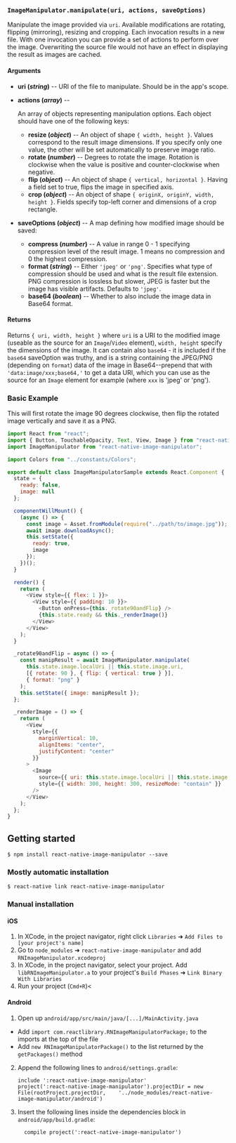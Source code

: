 ### `ImageManipulator.manipulate(uri, actions, saveOptions)`

Manipulate the image provided via `uri`. Available modifications are rotating, flipping (mirroring), resizing and cropping. Each invocation results in a new file. With one invocation you can provide a set of actions to perform over the image. Overwriting the source file would not have an effect in displaying the result as images are cached.

#### Arguments

- **uri (_string_)** -- URI of the file to manipulate. Should be in the app's scope.
- **actions (_array_)** --

  An array of objects representing manipulation options. Each object should have one of the following keys:

  - **resize (_object_)** -- An object of shape `{ width, height }`. Values correspond to the result image dimensions. If you specify only one value, the other will be set automatically to preserve image ratio.
  - **rotate (_number_)** -- Degrees to rotate the image. Rotation is clockwise when the value is positive and counter-clockwise when negative.
  - **flip (_object_)** -- An object of shape `{ vertical, horizontal }`. Having a field set to true, flips the image in specified axis.
  - **crop (_object_)** -- An object of shape `{ originX, originY, width, height }`. Fields specify top-left corner and dimensions of a crop rectangle.

- **saveOptions (_object_)** -- A map defining how modified image should be saved:
  - **compress (_number_)** -- A value in range 0 - 1 specifying compression level of the result image. 1 means no compression and 0 the highest compression.
  - **format (_string_)** -- Either `'jpeg'` or `'png'`. Specifies what type of compression should be used and what is the result file extension. PNG compression is lossless but slower, JPEG is faster but the image has visible artifacts. Defaults to `'jpeg'`.
  - **base64 (_boolean_)** -- Whether to also include the image data in Base64 format.

#### Returns

Returns `{ uri, width, height }` where `uri` is a URI to the modified image (useable as the source for an `Image`/`Video` element), `width, height` specify the dimensions of the image. It can contain also `base64` - it is included if the `base64` saveOption was truthy, and is a string containing the JPEG/PNG (depending on `format`) data of the image in Base64--prepend that with `'data:image/xxx;base64,'` to get a data URI, which you can use as the source for an `Image` element for example (where `xxx` is 'jpeg' or 'png').

### Basic Example

This will first rotate the image 90 degrees clockwise, then flip the rotated image vertically and save it as a PNG.

```javascript
import React from "react";
import { Button, TouchableOpacity, Text, View, Image } from "react-native";
import ImageManipulator from "react-native-image-manipulator";

import Colors from "../constants/Colors";

export default class ImageManipulatorSample extends React.Component {
  state = {
    ready: false,
    image: null
  };

  componentWillMount() {
    (async () => {
      const image = Asset.fromModule(require("../path/to/image.jpg"));
      await image.downloadAsync();
      this.setState({
        ready: true,
        image
      });
    })();
  }

  render() {
    return (
      <View style={{ flex: 1 }}>
        <View style={{ padding: 10 }}>
          <Button onPress={this._rotate90andFlip} />
          {this.state.ready && this._renderImage()}
        </View>
      </View>
    );
  }

  _rotate90andFlip = async () => {
    const manipResult = await ImageManipulator.manipulate(
      this.state.image.localUri || this.state.image.uri,
      [{ rotate: 90 }, { flip: { vertical: true } }],
      { format: "png" }
    );
    this.setState({ image: manipResult });
  };

  _renderImage = () => {
    return (
      <View
        style={{
          marginVertical: 10,
          alignItems: "center",
          justifyContent: "center"
        }}
      >
        <Image
          source={{ uri: this.state.image.localUri || this.state.image.uri }}
          style={{ width: 300, height: 300, resizeMode: "contain" }}
        />
      </View>
    );
  };
}
```

## Getting started

`$ npm install react-native-image-manipulator --save`

### Mostly automatic installation

`$ react-native link react-native-image-manipulator`

### Manual installation

#### iOS

1.  In XCode, in the project navigator, right click `Libraries` ➜ `Add Files to [your project's name]`
2.  Go to `node_modules` ➜ `react-native-image-manipulator` and add `RNImageManipulator.xcodeproj`
3.  In XCode, in the project navigator, select your project. Add `libRNImageManipulator.a` to your project's `Build Phases` ➜ `Link Binary With Libraries`
4.  Run your project (`Cmd+R`)<

#### Android

1.  Open up `android/app/src/main/java/[...]/MainActivity.java`

- Add `import com.reactlibrary.RNImageManipulatorPackage;` to the imports at the top of the file
- Add `new RNImageManipulatorPackage()` to the list returned by the `getPackages()` method

2.  Append the following lines to `android/settings.gradle`:
    ```
    include ':react-native-image-manipulator'
    project(':react-native-image-manipulator').projectDir = new File(rootProject.projectDir, 	'../node_modules/react-native-image-manipulator/android')
    ```
3.  Insert the following lines inside the dependencies block in `android/app/build.gradle`:
    ```
      compile project(':react-native-image-manipulator')
    ```
